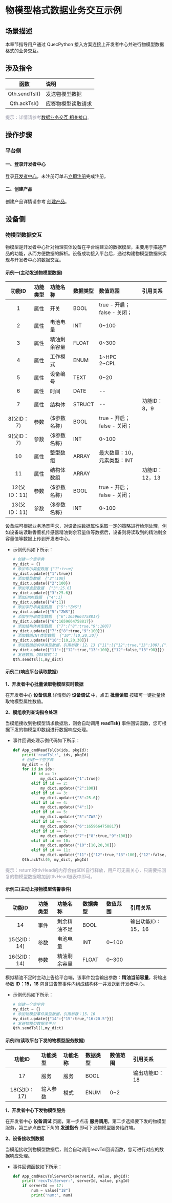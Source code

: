 # 物模型格式数据业务交互示例


## __场景描述__
本章节指导用户通过 QuecPython 接入方案连接上开发者中心并进行物模型数据格式的业务交互。

## __涉及指令__


|     函数      | 说明               |
| :-----------: | :----------------- |
| Qth.sendTsl() | 发送物模型数据     |
| Qth.ackTsl()  | 应答物模型读取请求 |

<span style='color:#999AAA'>提示：详情请参考[数据业务交互 相关接口](/deviceDevelop/DeviceAccessPlan/cellular/QuecPython/api/quecpython-api-05)。</span>

## __操作步骤__
### __平台侧__
#### __一、登录开发者中心__
登录<a href="https://iot.quectelcn.com" target="_blank">开发者中心</a>，未注册可单击<a href="https://iot.quectelcn.com/registerType" target="_blank">立即注册</a>完成注册。

#### __二、创建产品__


创建产品详情请参考 [创建产品](/deviceDevelop/DeviceAccessPlan/speediness-01)。


## __设备侧__
### __物模型数据交互__

物模型是开发者中心针对物理实体设备在平台端建立的数据模型，主要用于描述产品的功能，从而方便数据的解析。设备成功接入平台后，通过构建物模型数据来实现与开发者中心的数据交互。


#### __示例一(主动发送物模型数据)__

|    功能ID    | 功能类型 | 功能名称                        | 数据类型 | 数值范围                        | 引用关系       |
| :----------: | :------- | :------------------------------ | :------- | :------------------------------ | :------------- |
|      1       | 属性     | 开关                            | BOOL     | true - 开启；<br>false - 关闭； |
|      2       | 属性     | 电池电量                        | INT      | 0~100                           |
|      3       | 属性     | 精油剩余容量                    | FLOAT    | 0~300                           |
|      4       | 属性     | 工作模式                        | ENUM     | 1~HPC<br>2~CPL                  |
|      5       | 属性     | 设备编号                        | TEXT     | 0~20                            |
|      6       | 属性     | 时间                            | DATE     | --                              |
|      7       | 属性     | 结构体                          | STRUCT   | --                              | 功能ID：8，9   |
|  8(父ID：7)  | 参数     | <span v-pre> {$参数名称}</span> | BOOL     | true - 开启；<br>false - 关闭； |
|  9(父ID：7)  | 参数     | <span v-pre> {$参数名称}</span> | INT      | 0~100                           |
|      10      | 属性     | 整型数组                        | ARRAY    | 最大数量：10，元素类型：INT     |
|      11      | 属性     | 结构体数组                      | ARRAY    |                                 | 功能ID：12，13 |
| 12(父ID：11) | 参数     | <span v-pre> {$参数名称}</span> | BOOL     | true - 开启；<br>false - 关闭； |
| 13(父ID：11) | 参数     | <span v-pre> {$参数名称}</span> | INT      | 0~100                           |

设备端可根据业务场景需求，对设备端数据属性采取一定的策略进行检测处理，例如设备端读取香薰机传感器精油剩余容量值等数据后，设备则将读取到的精油剩余容量值等数据上传到开发者中心。
* 示例代码如下所示：
	```python
    # 创建一个空字典
	my_dict = {}  
	# 添加布尔类型数据 {"1":true}
    my_dict.update({"1":true})
	# 添加整型数据  {"2":100}
	my_dict.update({"2":100})
	# 添加浮点型数据  {"3":25.6}
	my_dict.update({"3":25.6})
	# 添加ENUM数据  {"4":1}
	my_dict.update({"4":1})
	# 添加字符串类型数据  {"5":"ZWS"}
	my_dict.update({"5":"ZWS"})
	# 添加字符串类型数据  {"6":1659664758817}
	my_dict.update({"6":1659664758817})
	# 添加结构体类型数据  {"7":{"8":true,"9":100}}
	my_dict.update({"7":{"8":true,"9":100}})
	# 添加数组INT类型数据  {"10":[10,20,30]}
	my_dict.update({"10":[10,20,30]})
	# 添加数组结构体类型数据，引用参数：12、13 {"11":[{"12":true,"13":100},{"12":false,"13":98}]}
	my_dict.update({"11":[{"12":true,"13":100},{"12":false,"13":98}]})
	# 发送数据，QOS模式：1
	Qth.sendTsl(1,my_dict)
	```

#### __示例二(响应平台读取数据)__
__1、开发者中心批量读取物模型实时数据__

在开发者中心 __设备信息__ 详情页的 __设备调试__ 中，点击 __批量读取__ 按钮可一键批量读取物模型属性数值。


__2、模组收到查询指令处理__

当模组接收到物模型请求数据后，则会自动调用 __readTsl()__ 事件回调函数，您可根据下发的物模型ID数组进行数据响应处理。

* 事件回调处理示例代码如下所示：
	```python
    def App_cmdReadTslCb(ids, pkgId):
        print('readTsl:', ids, pkgId)
        # 创建一个空字典
        my_dict = {}  
        for id in ids:
            if id == 1:
                my_dict.update({"1":true})
            elif if id == 2:
                my_dict.update({"2":100})
            elif if id == 3:
                my_dict.update({"3":25.6})
            elif if id == 4:
                my_dict.update({"4":1})
            elif if id == 5:
                my_dict.update({"5":"ZWS"})
            elif if id == 6:
                my_dict.update({"6":1659664758817})
            elif if id == 7:
                my_dict.update({"7":{"8":true,"9":100}})
            elif if id == 10:
                my_dict.update({"10":[10,20,30]})
            elif if id == 11:
                my_dict.update({"11":[{"12":true,"13":100},{"12":false,"13":98}]})
        Qth.ackTsl(0, my_dict, pkgId)
	```


<span style="color:#999AAA">提示：return的ttlvHead的内存会由SDK自行释放，用户可无需关心，只需要把回复的物模型数据增加到ttlvHead链表中即可。</span>

#### __示例三(主动上报物模型告警事件)__

|    功能ID    | 功能类型 | 功能名称     | 数据类型 | 数值范围 | 引用关系           |
| :----------: | :------- | :----------- | :------- | :------- | :----------------- |
|      14      | 事件     | 剩余精油不足 | BOOL     |          | 输出功能ID：15，16 |
| 15(父ID：14) | 参数     | 电池电量     | INT      | 0~100    |
| 16(父ID：14) | 参数     | 精油剩余容量 | FLOAT    | 0~300    |

模拟精油不足时主动上告给平台端，该事件包含输出参数：__精油当前容量__，将输出参数 __ID：15，16__ 包含进告警事件内组成结构体一并发送到开发者中心。

* 示例代码如下所示：
	```python
	# 创建一个空字典
    my_dict = {}  
	# 添加物模型事件类型数据，引用参数：15、16
    my_dict.update({"14":{"15":true,"16:20.5"}})
	# 发送物模型数据至平台
	Qth.sendTsl(1,my_dict)
	```

#### __示例四(读取平台下发的物模型服务数据)__

|    功能ID    | 功能类型 | 功能名称 | 数据类型 | 数值范围 | 引用关系       |
| :----------: | :------- | :------- | :------- | :------- | :------------- |
|      17      | 服务     | 服务     | BOOL     |          | 输出功能ID：18 |
| 18(父ID：17) | 输入参数 | 模式     | ENUM     | 0~2      |


__1、开发者中心下发物模型服务__

 在开发者中心 __设备调试__ 页面，第一步点击 __服务调用__，第二步选择要下发的物模型服务，第三步点击左下角的 __发送指令__ 即可下发物模型服务给终端。


__2、设备接收到数据__

当模组接收到物模型数据后，则会自动调用recvTsl回调函数，您可进行对应的数据响应处理。

* 事件回调函数如下所示：
	```python
    def App_cmdRecvTslServerCb(serverId, value, pkgId):
        print('recvTslServer:', serverId, value, pkgId)
        if serverId == 17:
            num = value["18"]
            print('num:', num)
	```


 

